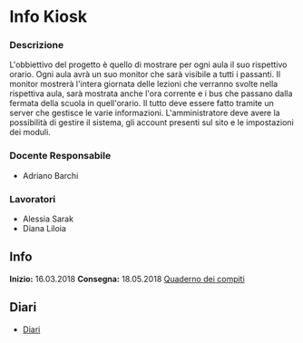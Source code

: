 # Info Kiosk
### Descrizione
L'obbiettivo del progetto è quello di mostrare per ogni aula il suo rispettivo orario. 
Ogni aula avrà un suo monitor che sarà visibile a tutti i passanti. Il monitor mostrerà l'intera giornata delle lezioni che verranno svolte nella rispettiva aula, sarà mostrata anche l'ora corrente e i bus che passano dalla fermata della scuola in quell'orario.
Il tutto deve essere fatto tramite un server che gestisce le varie informazioni.
L'amministratore deve avere la possibilità di gestire il sistema, gli account presenti sul sito e le impostazioni dei moduli.
### Docente Responsabile
* Adriano Barchi
### Lavoratori
* Alessia Sarak
* Diana Liloia
## Info
**Inizio:** 16.03.2018 
**Consegna:** 18.05.2018
  [Quaderno dei compiti](https://github.com/alessiax8/Info-Kiosk/blob/master/Documenti/Adriano_qdc_InfoKiosk.docx "Quaderno dei compiti")
## Diari
* [Diari](https://github.com/alessiax8/Info-Kiosk/tree/master/Diari "Diari")
